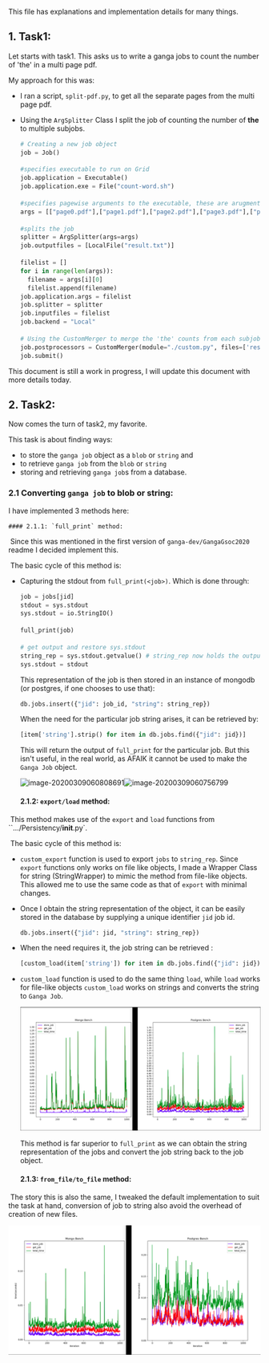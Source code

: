 This file has explanations and implementation details for many things.

## 1. Task1:

Let starts with task1. This asks us to write a ganga jobs to count the number of 'the' in a multi page pdf.

My approach for this was:

- I ran a script, `split-pdf.py`, to get all the separate pages from the multi page pdf.

- Using the `ArgSplitter` Class I split the job of counting the number of **the** to multiple subjobs.

  ```python
  # Creating a new job object
  job = Job()
  
  #specifies executable to run on Grid
  job.application = Executable()
  job.application.exe = File("count-word.sh")
  
  #specifies pagewise arguments to the executable, these are arugments are used to split the job into subjobs
  args = [["page0.pdf"],["page1.pdf"],["page2.pdf"],["page3.pdf"],["page4.pdf"],["page5.pdf"],["page6.pdf"],["page7.pdf"],["page8.pdf"],["page9.pdf"],["page10.pdf"],["page11.pdf"]]
  
  #splits the job
  splitter = ArgSplitter(args=args)
  job.outputfiles = [LocalFile("result.txt")]
  
  filelist = []
  for i in range(len(args)):
  	filename = args[i][0]
  	filelist.append(filename)
  job.application.args = filelist
  job.splitter = splitter
  job.inputfiles = filelist
  job.backend = "Local"
  
  # Using the CustomMerger to merge the 'the' counts from each subjob
  job.postprocessors = CustomMerger(module="./custom.py", files=['result.txt'])
  job.submit()
  
  ```

  

This document is still a work in progress, I will update this document with more details today.

## 2. Task2:

Now comes the turn of task2, my favorite.

This task is about finding ways:

- to store the `ganga job` object as a `blob` or `string` and 
- to retrieve `ganga job` from the `blob` or `string`
- storing and retrieving `ganga job`s from a database.

### 2.1 Converting `ganga job` to blob or string:

I have implemented 3 methods here:

	#### 2.1.1: `full_print` method:

​	Since this was mentioned in the first version of `ganga-dev/GangaGsoc2020` readme I decided implement this. 

​	The basic cycle of this method is:

- Capturing the stdout from `full_print(<job>)`. Which is done through:

  ```python
  job = jobs[jid]
  stdout = sys.stdout
  sys.stdout = io.StringIO()
  
  full_print(job)
  
  # get output and restore sys.stdout
  string_rep = sys.stdout.getvalue() # string_rep now holds the output from full_print(job)
  sys.stdout = stdout
  ```

  This representation of the job is then stored in an instance of mongodb (or postgres, if one chooses to use that):

  ```python
  db.jobs.insert({"jid": job_id, "string": string_rep})
  ```

  When the need for the particular job string arises, it can be retrieved by:

  ```python
  [item['string'].strip() for item in db.jobs.find({"jid": jid})]
  ```

  This will return the output of `full_print` for the particular job. But this isn't useful, in the real world, as AFAIK it cannot be used to make the `Ganga Job` object.

  ![image-20200309060808691](/home/needshelp/code/gsoc/GangaGSoC2020/src/Project.assets/image-20200309060808691.png)![image-20200309060756799](/home/needshelp/code/gsoc/GangaGSoC2020/src/Project.assets/image-20200309060756799.png)

	#### 2.1.2: `export/load` method:

​	This method makes use of the `export` and `load` functions from ``.../Persistency/__init__.py`. 

​		The basic cycle of this method is:

- `custom_export` function is used to export `jobs` to `string_rep`. Since `export` functions only works on file like objects, I made a Wrapper Class for string (StringWrapper) to mimic the method from file-like objects. This allowed me to use the same code as that of `export` with minimal changes.

- Once I obtain the string representation of the object, it can be easily stored in the database by supplying a unique identifier `jid` job id.

  ```python
  db.jobs.insert({"jid": jid, "string": string_rep})
  ```

- When the need requires it, the job string can be retrieved :

  ```python
  [custom_load(item['string']) for item in db.jobs.find({"jid": jid})]
  ```

- `custom_load` function is used to do the same thing `load`, while `load` works for file-like objects `custom_load` works on strings and converts the string to `Ganga Job`.

  ![image-20200309210916530](Project.assets/image-20200309210916530.png)

  This method is far superior to `full_print` as we can obtain the string representation of the jobs and convert the job string back to the job object.

	#### 2.1.3: `from_file/to_file` method:

​	The story this is also the same, I tweaked the default implementation to suit the task at hand, conversion of job to string also avoid the overhead of creation of new files.

![image-20200309205733131](Project.assets/image-20200309205733131.png)